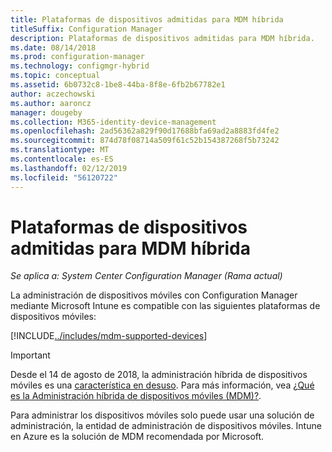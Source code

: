 ```yaml
---
title: Plataformas de dispositivos admitidas para MDM híbrida
titleSuffix: Configuration Manager
description: Plataformas de dispositivos admitidas para MDM híbrida.
ms.date: 08/14/2018
ms.prod: configuration-manager
ms.technology: configmgr-hybrid
ms.topic: conceptual
ms.assetid: 6b0732c8-1be8-44ba-8f8e-6fb2b67782e1
author: aczechowski
ms.author: aaroncz
manager: dougeby
ms.collection: M365-identity-device-management
ms.openlocfilehash: 2ad56362a829f90d17688bfa69ad2a8883fd4fe2
ms.sourcegitcommit: 874d78f08714a509f61c52b154387268f5b73242
ms.translationtype: MT
ms.contentlocale: es-ES
ms.lasthandoff: 02/12/2019
ms.locfileid: "56120722"
---
```

# <a name="supported-device-platforms-for-hybrid-mdm"></a>Plataformas de dispositivos admitidas para MDM híbrida

*Se aplica a: System Center Configuration Manager (Rama actual)*

La administración de dispositivos móviles con Configuration Manager mediante Microsoft Intune es compatible con las siguientes plataformas de dispositivos móviles:

[!INCLUDE[../includes/mdm-supported-devices](../includes/mdm-supported-devices.md)]

> [!Important]  
> Desde el 14 de agosto de 2018, la administración híbrida de dispositivos móviles es una [característica en desuso](/sccm/core/plan-design/changes/deprecated/removed-and-deprecated-cmfeatures). Para más información, vea [¿Qué es la Administración híbrida de dispositivos móviles (MDM)?](/sccm/mdm/understand/hybrid-mobile-device-management). <!--Intune feature 2683117-->  


Para administrar los dispositivos móviles solo puede usar una solución de administración, la entidad de administración de dispositivos móviles. Intune en Azure es la solución de MDM recomendada por Microsoft. 

